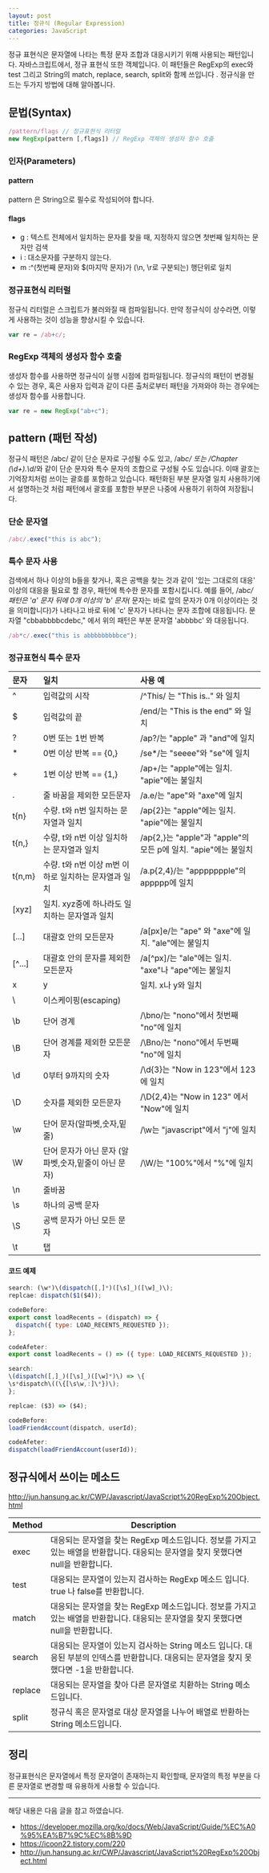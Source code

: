 ```yaml
---
layout: post
title: 정규식 (Regular Expression)
categories: JavaScript
---
```


정규 표현식은 문자열에 나타는 특정 문자 조합과 대응시키기 위해 사용되는 패턴입니다. 자바스크립트에서, 정규 표현식 또한 객체입니다. 이 패턴들은 RegExp의 exec와 test 그리고 String의 match, replace, search, split와 함께 쓰입니다 . 정규식을 만드는 두가지 방법에 대해 알아봅니다.


## 문법(Syntax)

```js
/pattern/flags // 정규표현식 리터럴 
new RegExp(pattern [,flags]) // RegExp 객체의 생성자 함수 호출
```

### 인자(Parameters)
#### pattern
pattern 은 String으로 필수로 작성되어야 합니다.  

#### flags
- g : 텍스트 전체에서 일치하는 문자를 찾을 때, 지정하지 않으면 첫번째 일치하는 문자만 검색
- i : 대소문자를 구분하지 않는다.
- m :^(첫번째 문자)와 $(마지막 문자)가 (\n, \r로 구분되는) 행단위로 일치


### 정규표현식 리터럴
정규식 리터럴은 스크립트가 불러와질 때 컴파일됩니다. 만약 정규식이 상수라면, 이렇게 사용하는 것이 성능을 향상시킬 수 있습니다.

```js
var re = /ab+c/;
```

### RegExp 객체의 생성자 함수 호출
생성자 함수를 사용하면 정규식이 실행 시점에 컴파일됩니다. 정규식의 패턴이 변경될 수 있는 경우, 혹은 사용자 입력과 같이 다른 출처로부터 패턴을 가져와야 하는 경우에는 생성자 함수를 사용합니다.

```js
var re = new RegExp("ab+c");
```


## pattern (패턴 작성)
정규식 패턴은 /abc/ 같이 단순 문자로 구성될 수도 있고, /ab*c/ 또는 /Chapter (\d+)\.\d*/와 같이 단순 문자와 특수 문자의 조합으로 구성될 수도 있습니다. 이때 괄호는 기억장치처럼 쓰이는 괄호를 포함하고 있습니다. 패턴화된 부분 문자열 일치 사용하기에서 설명하는것 처럼 패턴에서 괄호를 포함한 부분은 나중에 사용하기 위하여 저장됩니다.

### 단순 문자열 
```js
/abc/.exec("this is abc");
```

### 특수 문자 사용
검색에서 하나 이상의 b들을 찾거나, 혹은 공백을 찾는 것과 같이 '있는 그대로의 대응' 이상의 대응을 필요로 할 경우, 패턴에 특수한 문자를 포함시킵니다. 예를 들어, /ab*c/ 패턴은  'a' 문자 뒤에 0개 이상의 'b' 문자(* 문자는 바로 앞의 문자가 0개 이상이라는 것을 의미합니다)가 나타나고 바로 뒤에 'c' 문자가 나타나는 문자 조합에 대응됩니다. 문자열 "cbbabbbbcdebc," 에서 위의 패턴은 부분 문자열 'abbbbc' 와 대응됩니다.

```js
/ab*c/.exec("this is abbbbbbbbbce");
```


### 정규표현식 특수 문자

| 문자 |	일치 | 사용 예 |
|:-----|:-----|:-----|
| ^	| 입력값의 시작  |  /^This/ 는 "This is.." 와 일치  | 
| $	| 입력값의 끝 | /end/는 "This is the end" 와 일치 |
| ?	| 0번 또는 1번 반복 | /ap?/는 "apple" 과 "and"에 일치 | 
| *	| 0번 이상 반복 == {0,} | /se*/는 "seeee"와 "se"에 일치 |
| +	| 1번 이상 반복 == {1,} | /ap+/는 "apple"에는 일치. "apie"에는 불일치 |
| .	| 줄 바꿈을 제외한 모든문자 | /a.e/는 "ape"와 "axe"에 일치 |
| t{n}	|수량. t와 n번 일치하는 문자열과 일치 | /ap{2}는 "apple"에는 일치. "apie"에는 불일치 |
| t{n,}	|수량, t와 n번 이상 일치하는 문자열과 일치 | /ap{2,}는 "apple"과 "apple"의 모든 p에 일치. "apie"에는 불일치 | 
| t{n,m}	|수량. t와 n번 이상 m번 이하로 일치하는 문자열과 일치 | /a.p{2,4}/는 "appppppple"의 appppp에 일치 |
| [xyz]	| 일치. xyz중에 하나라도 일치하는 문자열과 일치 |
| [...] | 대괄호 안의 모든문자 |   /a[px]e/는 "ape" 와 "axe"에 일치. "ale"에는 불일치 |
| [^...]	| 대괄호 안의 문자를 제외한 모든문자 | /a[^px]/는 "ale"에는 일치. "axe"나 "ape"에는 불일치 |
| x|y	| 일치. x나 y와 일치 |
| \	| 이스케이핑(escaping) | 
| \b |단어 경계 | /\bno/는 "nono"에서 첫번째 "no"에 일치 |
| \B | 단어 경계를 제외한 모든문자  | /\Bno/는 "nono"에서 두번째 "no"에 일치 | 
| \d | 0부터 9까지의 숫자  | /\d{3}는 "Now in 123"에서 123에 일치 |
| \D | 숫자를 제외한 모든문자 | /\D{2,4}는 "Now in 123" 에서 "Now"에 일치 | 
| \w | 단어 문자(알파벳,숫자,밑줄)  | /\w는 "javascript"에서 "j"에 일치 |
| \W | 단어 문자가 아닌 문자 (알파벳,숫자,밑줄이 아닌 문자) | /\W/는 "100%"에서 "%"에 일치 | 
| \n | 줄바꿈 |
| \s | 하나의 공백 문자 |
| \S | 공백 문자가 아닌 모든 문자 |
| \t | 탭 |


#### 코드 예제

```js
search: (\w*)\(dispatch([,]*)([\s]_)([\w]_)\);
replcae: dispatch($1($4));

codeBefore:
export const loadRecents = (dispatch) => {
  dispatch({ type: LOAD_RECENTS_REQUESTED });
};

codeAfeter:
export const loadRecents = () => ({ type: LOAD_RECENTS_REQUESTED });
```


```js
search: 
\(dispatch([,]_)([\s]_)([\w]*)\) => \{
\s*dispatch\((\{[\s\w,:]\*})\);
};

replcae: ($3) => ($4);

codeBefore:
loadFriendAccount(dispatch, userId);

codeAfeter:
dispatch(loadFriendAccount(userId));
```




## 정규식에서 쓰이는 메소드

http://jun.hansung.ac.kr/CWP/Javascript/JavaScript%20RegExp%20Object.html

| Method |	Description |
| ------ |	----------- |
| exec	| 대응되는 문자열을 찾는 RegExp 메소드입니다. 정보를 가지고 있는 배열을 반환합니다. 대응되는 문자열을 찾지 못했다면 null을 반환합니다.| 
| test	| 대응되는 문자열이 있는지 검사하는 RegExp 메소드 입니다. true 나 false를 반환합니다.| 
| match	| 대응되는 문자열을 찾는 RegExp 메소드입니다. 정보를 가지고 있는 배열을 반환합니다. 대응되는 문자열을 찾지 못했다면 null을 반환합니다.| 
| search	|  대응되는 문자열이 있는지 검사하는 String 메소드 입니다. 대응된 부분의 인덱스를 반환합니다. 대응되는 문자열을 찾지 못했다면 -1을 반환합니다. | 
| replace	| 대응되는 문자열을 찾아 다른 문자열로 치환하는 String 메소드입니다.| 
| split	| 정규식 혹은 문자열로 대상 문자열을 나누어 배열로 반환하는 String 메소드입니다.| 



## 정리
정규표현식은 문자열에서 특정 문자열이 존재하는지 확인할때,  문자열의 특정 부분을 다른 문자열로 변경할 때 유용하게 사용할 수 있습니다.


---

해당 내용은 다음 글을 참고 하였습니다.

- https://developer.mozilla.org/ko/docs/Web/JavaScript/Guide/%EC%A0%95%EA%B7%9C%EC%8B%9D
- https://icoon22.tistory.com/220
- http://jun.hansung.ac.kr/CWP/Javascript/JavaScript%20RegExp%20Object.html